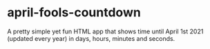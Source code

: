 # april-fools-countdown

A pretty simple yet fun HTML app that shows time until April 1st 2021 (updated every year) in days, hours, minutes and seconds.
